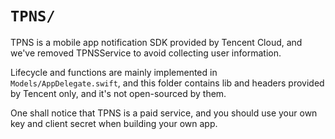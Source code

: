 #  `TPNS/`

TPNS is a mobile app notification SDK provided by Tencent Cloud,
and we've removed TPNSService to avoid collecting user information.

Lifecycle and functions are mainly implemented in `Models/AppDelegate.swift`,
and this folder contains lib and headers provided by Tencent only,
and it's not open-sourced by them.

One shall notice that TPNS is a paid service,
and you should use your own key and client secret when building your own app.
